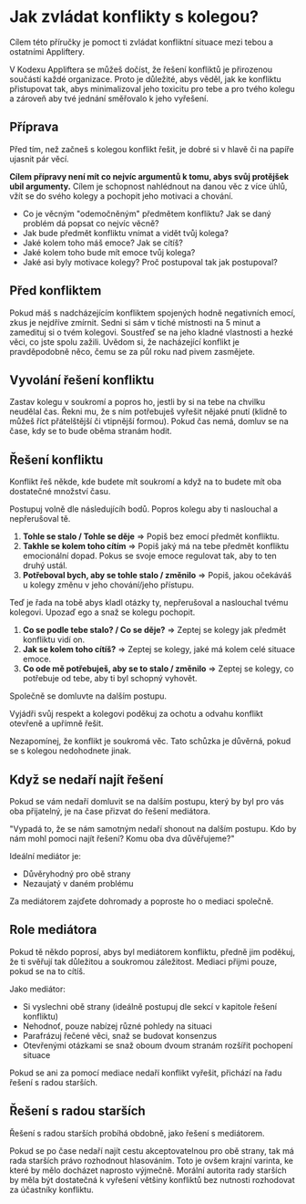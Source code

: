 # Jak zvládat konflikty s kolegou?

Cílem této příručky je pomoct ti zvládat konfliktní situace mezi tebou a ostatními Appliftery.

V Kodexu Appliftera se můžeš dočíst, že řešení konfliktů je přirozenou součástí každé organizace. Proto je důležité, abys věděl, jak ke konfliktu přistupovat tak, abys minimalizoval jeho toxicitu pro tebe a pro tvého kolegu a zároveň aby tvé jednání směřovalo k jeho vyřešení.

## Příprava

Před tím, než začneš s kolegou konflikt řešit, je dobré si v hlavě či na papíře ujasnit pár věcí. 

**Cílem přípravy není mít co nejvíc argumentů k tomu, abys svůj protějšek ubil argumenty.** Cílem je schopnost nahlédnout na danou věc z více úhlů, vžít se do svého kolegy a pochopit jeho motivaci a chování.

- Co je věcným "odemočněným" předmětem konfliktu? Jak se daný problém dá popsat co nejvíc věcně?
- Jak bude předmět konfliktu vnímat a vidět tvůj kolega?
- Jaké kolem toho máš emoce? Jak se cítíš?
- Jaké kolem toho bude mít emoce tvůj kolega? 
- Jaké asi byly motivace kolegy? Proč postupoval tak jak postupoval?

## Před konfliktem

Pokud máš s nadcházejícím konfliktem spojených hodně negativních emocí, zkus je nejdříve zmírnit. Sedni si sám v tiché místnosti na 5 minut a zamedituj si o tvém kolegovi. Soustřeď se na jeho kladné vlastnosti a hezké věci, co jste spolu zažili. Uvědom si, že nacházející konflikt je pravděpodobně něco, čemu se za půl roku nad pivem zasmějete.

## Vyvolání řešení konfliktu

Zastav kolegu v soukromí a popros ho, jestli by si na tebe na chvilku neudělal čas. Řekni mu, že s ním potřebuješ vyřešit nějaké pnutí (klidně to můžeš říct přátelštější či vtipnější formou). Pokud čas nemá, domluv se na čase, kdy se to bude oběma stranám hodit.

## Řešení konfliktu

Konflikt řeš někde, kde budete mít soukromí a když na to budete mít oba dostatečné množství času.

Postupuj volně dle následujícíh bodů. Popros kolegu aby ti naslouchal a nepřerušoval tě.

1. **Tohle se stalo / Tohle se děje** => Popiš bez emocí předmět konfliktu. 
2. **Takhle se kolem toho cítím** => Popiš jaký má na tebe předmět konfliktu emocionální dopad. Pokus se svoje emoce regulovat tak, aby to ten druhý ustál.
3. **Potřeboval bych, aby se tohle stalo / změnilo** => Popiš, jakou očekáváš u kolegy změnu v jeho chování/jeho přístupu.

Teď je řada na tobě abys kladl otázky ty, nepřerušoval a naslouchal tvému kolegovi. Upozaď ego a snaž se kolegu pochopit.

1. **Co se podle tebe stalo? / Co se děje?** => Zeptej se kolegy jak předmět konfliktu vidí on. 
2. **Jak se kolem toho cítíš?** => Zeptej se kolegy, jaké má kolem celé situace emoce.
3. **Co ode mě potřebuješ, aby se to stalo / změnilo** => Zeptej se kolegy, co potřebuje od tebe, aby ti byl schopný vyhovět.

Společně se domluvte na dalším postupu.

Vyjádři svůj respekt a kolegovi poděkuj za ochotu a odvahu konflikt otevřeně a upřímně řešit.

Nezapomínej, že konflikt je soukromá věc. Tato schůzka je důvěrná, pokud se s kolegou nedohodnete jinak.

## Když se nedaří najít řešení

Pokud se vám nedaří domluvit se na dalším postupu, který by byl pro vás oba přijatelný, je na čase přizvat do řešení mediátora. 

"Vypadá to, že se nám samotným nedaří shonout na dalším postupu. Kdo by nám mohl pomoci najít řešení? Komu oba dva důvěřujeme?"

Ideální mediátor je:
* Důvěryhodný pro obě strany
* Nezaujatý v daném problému

Za mediátorem zajďete dohromady a poproste ho o mediaci společně. 

## Role mediátora

Pokud tě někdo poprosí, abys byl mediátorem konfliktu, předně jim poděkuj, že ti svěřují tak důležitou a soukromou záležitost. Mediaci přijmi pouze, pokud se na to cítíš. 

Jako mediátor:

* Si vyslechni obě strany (ideálně postupuj dle sekcí v kapitole řešení konfliktu)
* Nehodnoť, pouze nabízej různé pohledy na situaci
* Parafrázuj řečené věci, snaž se budovat konsenzus
* Otevřenými otázkami se snaž oboum dvoum stranám rozšířit pochopení situace

Pokud se ani za pomocí mediace nedaří konflikt vyřešit, přichází na řadu řešení s radou starších.

## Řešení s radou starších

Řešení s radou starších probíhá obdobně, jako řešení s mediátorem.

Pokud se po čase nedaří najít cestu akceptovatelnou pro obě strany, tak má rada starších právo rozhodnout hlasováním. Toto je ovšem krajní varinta, ke které by mělo docházet naprosto výjmečně. Morální autorita rady starších by měla být dostatečná k vyřešení většiny konfliktů bez nutnosti rozhodovat za účastníky konfliktu.
